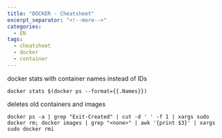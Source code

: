 ```yaml
---
title: "DOCKER - Cheatsheet"
excerpt_separator: "<!--more-->"
categories:
  - EN
tags:
  - cheatsheet
  - docker
  - container
---
```




docker stats with container names instead of IDs

```
docker stats $(docker ps --format={{.Names}})
```

deletes old containers  and images

```
docker ps -a | grep "Exit-Created" | cut -d ' ' -f 1 | xargs sudo docker rm; docker images | grep "<none>" | awk '{print $3}' | xargs sudo docker rmi
```



